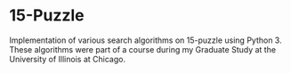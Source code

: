 # 15-Puzzle
Implementation of various search algorithms on 15-puzzle using Python 3.
These algorithms were part of a course during my Graduate Study at the University of Illinois at Chicago.
